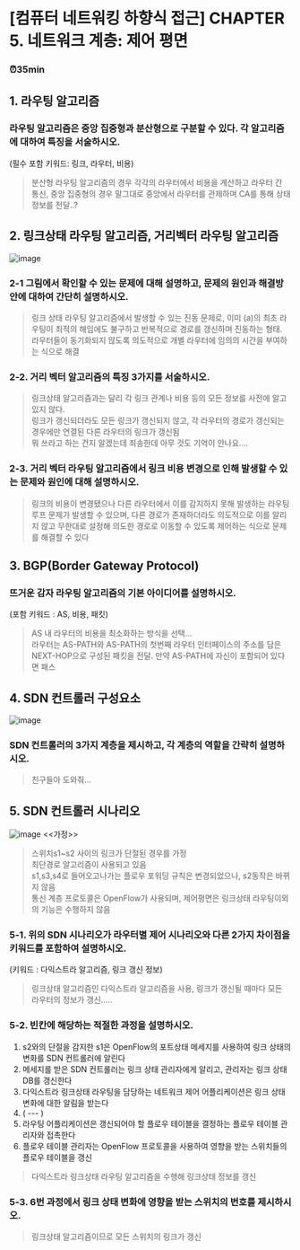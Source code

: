 # [컴퓨터 네트워킹 하향식 접근] CHAPTER 5. 네트워크 계층: 제어 평면

### ⏰35min

## 1. 라우팅 알고리즘
### 라우팅 알고리즘은 중앙 집중형과 분산형으로 구분할 수 있다. 각 알고리즘에 대하여 특징을 서술하시오.
(필수 포함 키워드: 링크, 라우터, 비용)

> 분산형 라우팅 알고리즘의 경우 각각의 라우터에서 비용을 계산하고 라우터 간 통신, 중앙 집중형의 경우 말그대로 중앙에서 라우터를 관제하며 CA를 통해 상태 정보를 전달..? 

## 2. 링크상태 라우팅 알고리즘, 거리벡터 라우팅 알고리즘
![image](https://github.com/yeondori/SSAFY_CS_Study/assets/93027942/c71cf8dc-0059-434f-a74c-ae4311b05276)

### 2-1 그림에서 확인할 수 있는 문제에 대해 설명하고, 문제의 원인과 해결방안에 대하여 간단히 설명하시오.
> 링크 상태 라우팅 알고리즘에서 발생할 수 있는 진동 문제로, 이미 (a)의 최초 라우팅이 최적의 해임에도 불구하고 반복적으로 경로를 갱신하며 진동하는 형태.  
> 라우터들이 동기화되지 않도록 의도적으로 개별 라우터에 임의의 시간을 부여하는 식으로 해결

### 2-2. 거리 벡터 알고리즘의 특징 3가지를 서술하시오.
> 링크상태 알고리즘과는 달리 각 링크 관계나 비용 등의 모든 정보를 사전에 알고 있지 않다.  
> 링크가 갱신되더라도 모든 링크가 갱신되지 않고, 각 라우터의 경로가 갱신되는 경우에만 연결된 다른 라우터의 링크가 갱신됨    
> 뭐 쓰라고 하는 건지 알겠는데 죄송한데 아무 것도 기억이 안나요....  

### 2-3. 거리 벡터 라우팅 알고리즘에서 링크 비용 변경으로 인해 발생할 수 있는 문제와 원인에 대해 설명하시오.
> 링크의 비용이 변경됐으나 다른 라우터에서 이를 감지하지 못해 발생하는 라우팅 루프 문제가 발생할 수 있으며, 
> 다른 경로가 존재하더라도 의도적으로 이를 알리지 않고 무한대로 설정해 의도한 경로로 이동할 수 있도록 제어하는 식으로 문제를 해결할 수 있다

## 3. BGP(Border Gateway Protocol)
### 뜨거운 감자 라우팅 알고리즘의 기본 아이디어를 설명하시오.
(포함 키워드 : AS, 비용, 패킷)
> AS 내 라우터의 비용을 최소화하는 방식을 선택...   
> 라우터는 AS-PATH와 AS-PATH의 첫번째 라우터 인터페이스의 주소를 담은 NEXT-HOP으로 구성된 패킷을 전달.
> 만약 AS-PATH에 자신이 포함되어 있다면 패스


## 4. SDN 컨트롤러 구성요소
![image](https://github.com/yeondori/SSAFY_CS_Study/assets/93027942/423629ce-75ab-48d0-8f6c-56850d2a4e35)
### SDN 컨트롤러의 3가지 계층을 제시하고, 각 계층의 역할을 간략히 설명하시오.
> 친구들아 도와줘...


## 5. SDN 컨트롤러 시나리오
![image](https://github.com/yeondori/SSAFY_CS_Study/assets/93027942/ae0ff0b5-9921-462e-96c2-27187861b9c2)
<<가정>>
> 스위치s1~s2 사이의 링크가 단절된 경우를 가정<br>
> 최단경로 알고리즘이 사용되고 있음<br>
> s1,s3,s4로 들어오고나가는 플로우 포워딩 규칙은 변경되었으나, s2동작은 바뀌지 않음<br>
> 통신 계층 프로토콜은 OpenFlow가 사용되며, 제어평면은 링크상태 라우팅이외의 기능은 수행하지 않음<br>

### 5-1. 위의 SDN 시나리오가 라우터별 제어 시나리오와 다른 2가지 차이점을 키워드를 포함하여 설명하시오.
(키워드 : 다익스트라 알고리즘, 링크 갱신 정보)
> 링크상태 알고리즘인 다익스트라 알고리즘을 사용, 링크가 갱신될 때마다 모든 라우터의 정보가 갱신.....

### 5-2. 빈칸에 해당하는 적절한 과정을 설명하시오.
1. s2와의 단절을 감지한 s1은 OpenFlow의 포트상태 메세지를 사용하여 링크 상태의 변화를 SDN 컨트롤러에 알린다
2. 메세지를 받은 SDN 컨트롤러는 링크 상태 관리자에게 알리고, 관리자는 링크 상태 DB를 갱신한다
3. 다익스트라 링크상태 라우팅을 담당하는 네트워크 제어 어플리케이션은 링크 상태 변화에 대한 알림을 받는다
4. ( --- )
5. 라우팅 어플리케이션은 갱신되어야 할 플로우 테이블을 결정하는 플로우 테이블 관리자와 접촉한다
6. 플로우 테이블 관리자는 OpenFlow 프로토콜을 사용하여 영향을 받는 스위치들의 플로우 테이블을 갱신
> 다익스트라 링크상태 라우팅 알고리즘을 수행해 링크상태 정보를 갱신

### 5-3. 6번 과정에서 링크 상태 변화에 영향을 받는 스위치의 번호를 제시하시오.
> 링크상태 알고리즘이므로 모든 스위치의 링크가 갱신
